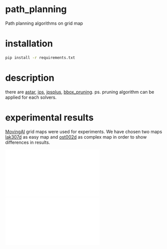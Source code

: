 # path_planning
Path planning algorithms on grid map

# installation

```bash
pip install -r requirements.txt
```

# description

there are [astar](solver/astar.py), [jps](solver/jps.py), [jpsplus](solver/jpsplus.py), [bbox_pruning](solver/pruning/bbox.py).
ps. pruning algorithm can be applied for each solvers.

# experimental results

[MovingAI](https://movingai.com/benchmarks/grids.html) grid maps were used for experiments. We have chosen two maps [lak307d](https://movingai.com/benchmarks/dao/lak307d.pdf) as easy map and [ost002d](https://movingai.com/benchmarks/dao/ost002d.pdf) as complex map in order to show differences in results.

![](presentation/graphs/error.pdf)
![](presentation/graphs/comparison.pdf)

